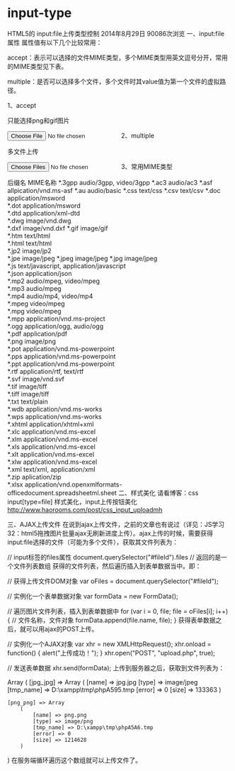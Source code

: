 # input-type
HTML5的 input:file上传类型控制
2014年8月29日 90086次浏览
一、input:file属性
属性值有以下几个比较常用：

accept：表示可以选择的文件MIME类型，多个MIME类型用英文逗号分开，常用的MIME类型见下表。

multiple：是否可以选择多个文件，多个文件时其value值为第一个文件的虚拟路径。

1、accept

只能选择png和gif图片

<input id="fileId1" type="file" accept="image/png,image/gif" name="file" />
2、multiple

多文件上传

<input id="fileId2" type="file" multiple="multiple" name="file" />
3、常用MIME类型

后缀名       MIME名称
*.3gpp    audio/3gpp, video/3gpp
*.ac3    audio/ac3
*.asf       allpication/vnd.ms-asf
*.au           audio/basic
*.css           text/css
*.csv           text/csv
*.doc    application/msword    
*.dot    application/msword    
*.dtd    application/xml-dtd    
*.dwg    image/vnd.dwg    
*.dxf      image/vnd.dxf
*.gif            image/gif    
*.htm    text/html    
*.html    text/html    
*.jp2            image/jp2    
*.jpe       image/jpeg
*.jpeg    image/jpeg
*.jpg          image/jpeg    
*.js       text/javascript, application/javascript    
*.json    application/json    
*.mp2    audio/mpeg, video/mpeg    
*.mp3    audio/mpeg    
*.mp4    audio/mp4, video/mp4    
*.mpeg    video/mpeg    
*.mpg    video/mpeg    
*.mpp    application/vnd.ms-project    
*.ogg    application/ogg, audio/ogg    
*.pdf    application/pdf    
*.png    image/png    
*.pot    application/vnd.ms-powerpoint    
*.pps    application/vnd.ms-powerpoint    
*.ppt    application/vnd.ms-powerpoint    
*.rtf            application/rtf, text/rtf    
*.svf           image/vnd.svf    
*.tif         image/tiff    
*.tiff       image/tiff    
*.txt           text/plain    
*.wdb    application/vnd.ms-works    
*.wps    application/vnd.ms-works    
*.xhtml    application/xhtml+xml    
*.xlc      application/vnd.ms-excel    
*.xlm    application/vnd.ms-excel    
*.xls           application/vnd.ms-excel    
*.xlt      application/vnd.ms-excel    
*.xlw      application/vnd.ms-excel    
*.xml    text/xml, application/xml    
*.zip            aplication/zip    
*.xlsx     application/vnd.openxmlformats-officedocument.spreadsheetml.sheet
二、样式美化
请看博客：css input[type=file] 样式美化，input上传按钮美化 http://www.haorooms.com/post/css_input_uploadmh

三、AJAX上传文件
在说到ajax上传文件，之前的文章也有说过（详见：JS学习32：html5拖拽图片批量ajax无刷新进度上传）。ajax上传的时候，需要获得input:file选择的文件（可能为多个文件），获取其文件列表为：

// input标签的files属性
document.querySelector("#fileId").files
// 返回的是一个文件列表数组
获得的文件列表，然后遍历插入到表单数据当中。即：

// 获得上传文件DOM对象
var oFiles = document.querySelector("#fileId");


// 实例化一个表单数据对象
var formData = new FormData();



// 遍历图片文件列表，插入到表单数据中
for (var i = 0, file; file = oFiles[i]; i++) {
    // 文件名称，文件对象
    formData.append(file.name, file);
}
获得表单数据之后，就可以用ajax的POST上传。

// 实例化一个AJAX对象
var xhr = new XMLHttpRequest();
xhr.onload = function() {
    alert("上传成功！");
}
xhr.open("POST", "upload.php", true);

// 发送表单数据
xhr.send(formData);
上传到服务器之后，获取到文件列表为：

Array
(
    [jpg_jpg] => Array
        (
            [name] => jpg.jpg
            [type] => image/jpeg
            [tmp_name] => D:\xampp\tmp\phpA595.tmp
            [error] => 0
            [size] => 133363
        )

    [png_png] => Array
        (
            [name] => png.png
            [type] => image/png
            [tmp_name] => D:\xampp\tmp\phpA5A6.tmp
            [error] => 0
            [size] => 1214628
        )

)
在服务端循环遍历这个数组就可以上传文件了。
